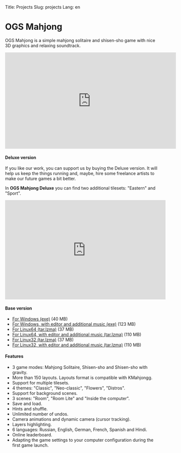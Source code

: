 Title: Projects
Slug: projects
Lang: en


# OGS Mahjong

OGS Mahjong is a simple mahjong solitaire and shisen-sho game with nice 3D graphics and relaxing soundtrack.

<iframe width="560" height="315" src="https://www.youtube.com/embed/XdOzD_Hc2lQ" frameborder="0" allowfullscreen></iframe>

#### Deluxe version
If you like our work, you can support us by buying the Deluxe version. It will help us keep the things running and, maybe, hire some freelance artists to make our future games a bit better.

In **OGS Mahjong Deluxe** you can find two additional tilesets: "Eastern" and "Sport".

<iframe src="https://www.humblebundle.com/widget/v2/product/ogsmahjong/ySGF3h34?theme=transparent-light" width="526" height="325" style="border: none;" scrolling="no" frameborder="0"></iframe>

#### Base version
- [For Windows (exe)](http://sourceforge.net/projects/osrpgcreation/files/Mahjong/1.1.0/ogs-mahjong-1.1.0-windows32.exe/download "Download ogs-mahjong-1.1.0-windows32.exe") (40 MB)
- [For Windows, with editor and additional music (exe)](http://sourceforge.net/projects/osrpgcreation/files/Mahjong/1.1.0/ogs-mahjong-full-1.1.0-windows32.exe/download "Download ogs-mahjong-1.1.0-full-windows32.exe") (123 MB)
- [For Linux64 (tar.lzma)](http://sourceforge.net/projects/osrpgcreation/files/Mahjong/1.1.0/ogs-mahjong-1.1.0-linux64.tar.lzma/download "Download ogs-mahjong-1.1.0-linux64.tar.lzma") (37 MB)
- [For Linux64, with editor and additional music (tar.lzma)](http://sourceforge.net/projects/osrpgcreation/files/Mahjong/1.1.0/ogs-mahjong-full-1.1.0-linux64.tar.lzma/download "Download ogs-mahjong-1.1.0-full-linux64.tar.lzma") (110 MB)
- [For Linux32 (tar.lzma)](http://sourceforge.net/projects/osrpgcreation/files/Mahjong/1.1.0/ogs-mahjong-1.1.0-linux32.tar.lzma/download "Download ogs-mahjong-1.1.0-linux32.tar.lzma") (37 MB)
- [For Linux32, with editor and additional music (tar.lzma)](http://sourceforge.net/projects/osrpgcreation/files/Mahjong/1.1.0/ogs-mahjong-full-1.1.0-linux32.tar.lzma/download "Download ogs-mahjong-1.1.0-full-linux32.tar.lzma") (110 MB)

#### Features
*   3 game modes: Mahjong Solitaire, Shisen-sho and Shisen-sho with gravity.
*   More than 150 layouts. Layouts format is compatible with KMahjongg.
*   Support for multiple tilesets.
*   4 themes: "Classic", "Neo-classic", "Flowers", "Distros".
*   Support for background scenes.
*   3 scenes: "Room", "Room Lite" and "Inside the computer".
*   Save and load.
*   Hints and shuffle.
*   Unlimited number of undos.
*   Camera animations and dynamic camera (cursor tracking).
*   Layers highlighting.
*   6 languages: Russian, English, German, French, Spanish and Hindi.
*   Online leaderboard.
*   Adapting the game settings to your computer configuration during the first game launch.
